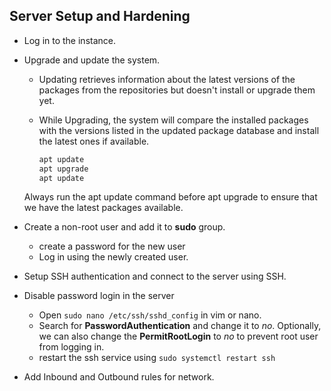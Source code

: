 ## Server Setup and Hardening
- Log in to the instance.

- Upgrade and update the system.

  - Updating retrieves information about the latest versions of the packages from the repositories but doesn't install or upgrade them yet.
  - While Upgrading, the system will compare the installed packages with the versions listed in the updated package database and install the latest ones if available.

    ```bash
    apt update
    apt upgrade
    apt update
    ```
  Always run the apt update command before apt upgrade to ensure that we have the latest packages available.

- Create a non-root user and add it to **sudo** group.
  - create a password for the new user
  - Log in using the newly created user.

- Setup SSH authentication and connect to the server using SSH.

- Disable password login in the server

  - Open `sudo nano /etc/ssh/sshd_config` in vim or nano.
  - Search for **PasswordAuthentication** and change it to *no*. Optionally, we can also change the **PermitRootLogin** to *no* to prevent root user from logging in.
  - restart the ssh service using `sudo systemctl restart ssh`

- Add Inbound and Outbound rules for network.
